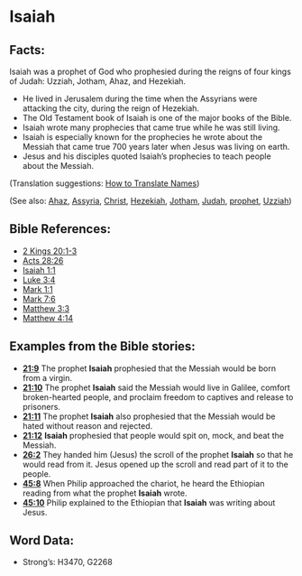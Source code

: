 # Isaiah

## Facts:

Isaiah was a prophet of God who prophesied during the reigns of four kings of Judah: Uzziah, Jotham, Ahaz, and Hezekiah.

* He lived in Jerusalem during the time when the Assyrians were attacking the city, during the reign of Hezekiah.
* The Old Testament book of Isaiah is one of the major books of the Bible.
* Isaiah wrote many prophecies that came true while he was still living.
* Isaiah is especially known for the prophecies he wrote about the Messiah that came true 700 years later when Jesus was living on earth.
* Jesus and his disciples quoted Isaiah’s prophecies to teach people about the Messiah.

(Translation suggestions: [How to Translate Names](../../translate/translate-names))

(See also: [Ahaz](../names/ahaz.md), [Assyria](../names/assyria.md), [Christ](../kt/christ.md), [Hezekiah](../names/hezekiah.md), [Jotham](../names/jotham.md), [Judah](../names/kingdomofjudah.md), [prophet](../kt/prophet.md), [Uzziah](../names/uzziah.md))

## Bible References:

* [2 Kings 20:1-3](rc://en/tn/help/2ki/20/01)
* [Acts 28:26](rc://en/tn/help/act/28/26)
* [Isaiah 1:1](rc://en/tn/help/isa/01/1)
* [Luke 3:4](rc://en/tn/help/luk/03/4)
* [Mark 1:1](rc://en/tn/help/mrk/01/01)
* [Mark 7:6](rc://en/tn/help/mrk/07/06)
* [Matthew 3:3](rc://en/tn/help/mat/03/03)
* [Matthew 4:14](rc://en/tn/help/mat/04/14)

## Examples from the Bible stories:

* __[21:9](rc://en/tn/help/obs/21/09)__ The prophet __Isaiah__ prophesied that the Messiah would be born from a virgin.
* __[21:10](rc://en/tn/help/obs/21/10)__ The prophet __Isaiah__ said the Messiah would live in Galilee, comfort broken-hearted people, and proclaim freedom to captives and release to prisoners.
* __[21:11](rc://en/tn/help/obs/21/11)__ The prophet __Isaiah__ also prophesied that the Messiah would be hated without reason and rejected.
* __[21:12](rc://en/tn/help/obs/21/12)__ __Isaiah__ prophesied that people would spit on, mock, and beat the Messiah.
* __[26:2](rc://en/tn/help/obs/26/02)__ They handed him (Jesus) the scroll of the prophet __Isaiah__ so that he would read from it. Jesus opened up the scroll and read part of it to the people.
* __[45:8](rc://en/tn/help/obs/45/08)__ When Philip approached the chariot, he heard the Ethiopian reading from what the prophet __Isaiah__ wrote.
* __[45:10](rc://en/tn/help/obs/45/10)__ Philip explained to the Ethiopian that __Isaiah__ was writing about Jesus.

## Word Data:

* Strong’s: H3470, G2268
